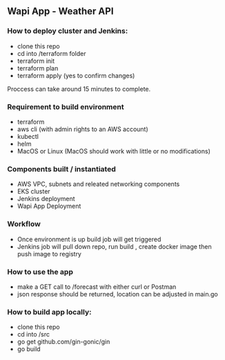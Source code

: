 ## Wapi App - Weather API

### How to deploy cluster and Jenkins:

- clone this repo
- cd into <repo folder>/terraform folder
- terraform init
- terraform plan
- terraform apply (yes to confirm changes)

Proccess can take around 15 minutes to complete.

### Requirement to build environment

- terraform
- aws cli (with admin rights to an AWS account)
- kubectl
- helm
- MacOS or Linux (MacOS should work with little or no modifications)

### Components built / instantiated

- AWS VPC, subnets and releated networking components
- EKS cluster
- Jenkins deployment
- Wapi App Deployment

### Workflow

- Once environment is up build job will get triggered
- Jenkins job will pull down repo, run build , create docker image then push image to registry

### How to use the app

- make a GET call to <loadbalancer IP>/forecast with either curl or Postman
- json response should be returned, location can be adjusted in main.go

### How to build app locally:

- clone this repo
- cd into <repo folder>/src
- go get github.com/gin-gonic/gin
- go build



